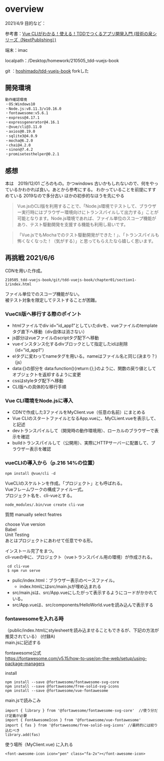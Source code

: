 # overview

2021/4/9
目的など：

参考書：[Vue CLIがわかる！使える！TDDでつくるアプリ開発入門 (技術の泉シリーズ（NextPublishing）)](https://www.amazon.co.jp/dp/B088LX1NMN/)

端末：imac

localpath：/Desktop/homework/210505_tdd-vuejs-book

git ：[hoshimado/tdd-vuejs-book](https://github.com/hoshimado/tdd-vuejs-book/)
forkした

## 開発環境
```markdown
動作確認環境
・OS:Windows10
・Node.js:v8.11.3/v10.16.0
・fontawesome:v5.6.1
・express@4.17.1
・expressgenerator@4.16.1
・@vue/cli@3.11.0
・axios@0.19.0
・sqlite3@4.0.9
・mocha@6.2.0
・chai@4.2.0
・sinon@7.4.2
・promisetesthelper@0.2.1
```

## 感想
本は　2019/12/01 ごろのもの。かつwindows
古いかもしれないので、何をやっているかわかれば良い。あとから参考にする。
わかっていることを前提にすすめている
2019なので多分古い
ほかの初歩的なほうを先にやる

> Vue.jsのCLI版を利用することで、「Node.js環境でテストして、ブラウザー実行時にはブラウザー環境向けにトランスパイルして出力する」ことが可能となります。Node.js環境であれば、ファイル単位のスコープ機能があり、テスト駆動開発を支援する機能も利用し易いです。

> 「Vue.jsでもMochaでのテスト駆動開発ができた！」、「トランスパイルも怖くなくなった！（気がする）」と思ってもらえたなら嬉しく思います。 



## 再挑戦 2021/6/6 

CDNを用いた作成。
```
210505_tdd-vuejs-book/git/tdd-vuejs-book/chapter01/section1-1/index.html
```

ファイル単位でのスコープ機能がない。  
被テスト対象を限定してテストすることが困難。  

### VueCli版へ移行する際のポイント  

- htmlファイルでdiv id="id_app1"としていたdivを、vueファイルのtemplateタグ直下へ移動（div自体は消さない）
- js部分はvueファイルのscriptタグ配下へ移動
- vueインスタンス化するdivブロックとして指定したidは削除（id="id_app1"）
-  elタグに変わってnameタグを用いる。nameはファイル名と同じ(決まり？)（js）
- data:{}の部分を data:function(){return:{};}のように、関数の戻り値としてオブジェクトを返却するように変更
- cssはstyleタグ配下へ移動
- CLI版への具体的な移行手順

### Vue CLI環境をNode.jsに導入
- CDNで作成した3ファイルをMyClient.vue（任意の名前）にまとめる
- Vue CLIのスタートファイルとなるApp.vueに、MyCLient.vueを表示して、と記述
- devトランスパイルして（開発時の動作環境用）、ローカルのブラウザーで表示を確認
- buildトランスパイルして（公開用）、実際にHTTPサーバーに配置して、ブラウザー表示を確認


### vueCLIの導入から（p.216 14%の位置）

```
npm install @vue/cli -d
```

VueCLIのスケルトンを作成。「プロジェクト」とも呼ばれる。  
Vueフレームワークの構成ファイル一式。  
プロジェクト名を、cli-vueとする。
```
node_modules/.bin/vue create cli-vue
```

質問
manually select featres  

choose Vue version  
Babel  
Unit Testing   
あとはプロジェクトにあわせて任意でやる形。  
  

インストール完了をまつ。  
cli-vueの中に、プロジェクト（vueトランスパイル用の環境）が作成される。  
  

```
 cd cli-vue
 $ npm run serve
 ```

 - pulic/index.html：ブラウザー表示のベースファイル。
   - index.htmlにはsrc/main.jsが埋め込まれる
 - src/main.jsは、src/App.vueにしたがって表示するようにコードがかかれている。
 - src/App.vueは、src/components/HelloWorld.vueを読み込んで表示する

### fontawesomeを入れる時  
（public/index.htmlにstylesheetを読み込ませることもできるが、下記の方法が推奨されている）
(付録A)  
main.jsに記述する  

fontawesome公式  
https://fontawesome.com/v5.15/how-to-use/on-the-web/setup/using-package-managers  



install 
```
npm install --save @fortawesome/fontawesome-svg-core
npm install --save @fortawesome/free-solid-svg-icons
npm install --save @fortawesome/vue-fontawesome
```

main.jsで読みこみ
```
import { library } from '@fortawesome/fontawesome-svg-core'  //使う分だけ定義が必要
import { FontAwesomeIcon } from '@fortawesome/vue-fontawesome'
import { fas } from '@fortawesome/free-solid-svg-icons' //最終的には絞り込むべき
library.add(fas)
```

使う場所（MyClient.vue) に入れる  

```
<font-awesome-icon icon="pen" class="fa-2x"></font-awesome-icon>
```